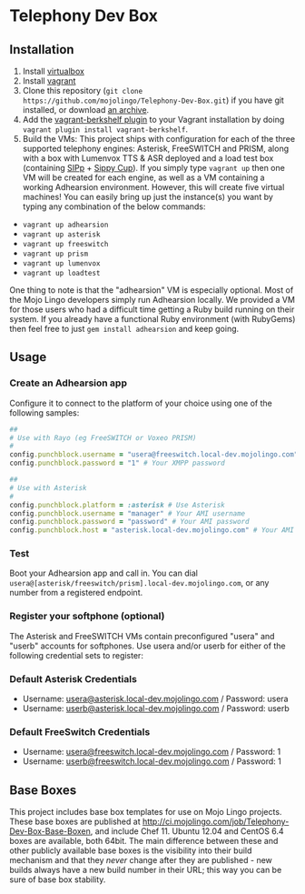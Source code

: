 # Telephony Dev Box

## Installation

1. Install [virtualbox](https://www.virtualbox.org/wiki/Downloads)
2. Install [vagrant](http://vagrantup.com)
3. Clone this repository (`git clone https://github.com/mojolingo/Telephony-Dev-Box.git`) if you have git installed, or download [an archive](https://github.com/mojolingo/Telephony-Dev-Box/zipball/master).
4. Add the [vagrant-berkshelf plugin](https://github.com/riotgames/vagrant-berkshelf) to your Vagrant installation by doing `vagrant plugin install vagrant-berkshelf`.
5. Build the VMs:
This project ships with configuration for each of the three supported telephony engines: Asterisk, FreeSWITCH and PRISM, along with a box with Lumenvox TTS & ASR deployed and a load test box (containing [SIPp](http://sipp.sourceforge.net) + [Sippy Cup](https://github.com/bklang/sippy_cup)). If you simply type `vagrant up` then one VM will be created for each engine, as well as a VM containing a working Adhearsion environment. However, this will create five virtual machines! You can easily bring up just the instance(s) you want by typing any combination of the below commands:
  * `vagrant up adhearsion`
  * `vagrant up asterisk`
  * `vagrant up freeswitch`
  * `vagrant up prism`
  * `vagrant up lumenvox`
  * `vagrant up loadtest`

One thing to note is that the "adhearsion" VM is especially optional.  Most of the Mojo Lingo developers simply run Adhearsion locally. We provided a VM for those users who had a difficult time getting a Ruby build running on their system. If you already have a functional Ruby environment (with RubyGems) then feel free to just `gem install adhearsion` and keep going.

## Usage

### Create an Adhearsion app

Configure it to connect to the platform of your choice using one of the following samples:

```ruby
##
# Use with Rayo (eg FreeSWITCH or Voxeo PRISM)
#
config.punchblock.username = "usera@freeswitch.local-dev.mojolingo.com" # Your XMPP JID for use with Rayo (swap 'freeswitch' for 'prism' as appropriate)
config.punchblock.password = "1" # Your XMPP password
```

```ruby
##
# Use with Asterisk
#
config.punchblock.platform = :asterisk # Use Asterisk
config.punchblock.username = "manager" # Your AMI username
config.punchblock.password = "password" # Your AMI password
config.punchblock.host = "asterisk.local-dev.mojolingo.com" # Your AMI host
```

### Test
Boot your Adhearsion app and call in. You can dial `usera@[asterisk/freeswitch/prism].local-dev.mojolingo.com`, or any number from a registered endpoint.

### Register your softphone (optional)
The Asterisk and FreeSWITCH VMs contain preconfigured "usera" and "userb" accounts for softphones. Use usera and/or userb for either of the following credential sets to register:

### Default Asterisk Credentials ###
* Username: usera@asterisk.local-dev.mojolingo.com / Password: usera
* Username: userb@asterisk.local-dev.mojolingo.com / Password: userb
### Default FreeSwitch Credentials ###
* Username: usera@freeswitch.local-dev.mojolingo.com / Password: 1
* Username: userb@freeswitch.local-dev.mojolingo.com / Password: 1

## Base Boxes

This project includes base box templates for use on Mojo Lingo projects. These base boxes are published at http://ci.mojolingo.com/job/Telephony-Dev-Box-Base-Boxen, and include Chef 11. Ubuntu 12.04 and CentOS 6.4 boxes are available, both 64bit. The main difference between these and other publicly available base boxes is the visibility into their build mechanism and that they *never* change after they are published - new builds always have a new build number in their URL; this way you can be sure of base box stability.
